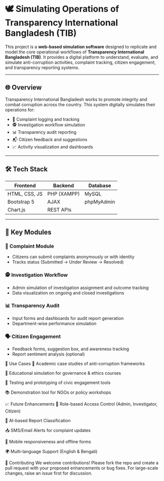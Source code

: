 # 🕊️ Simulating Operations of Transparency International Bangladesh (TIB)

This project is a **web-based simulation software** designed to replicate and model the core operational workflows of **Transparency International Bangladesh (TIB)**. It provides a digital platform to understand, evaluate, and simulate anti-corruption activities, complaint tracking, citizen engagement, and transparency reporting systems.

---

## 🌐 Overview

Transparency International Bangladesh works to promote integrity and combat corruption across the country. This system digitally simulates their operations for:

- 📝 Complaint logging and tracking
- 🕵️ Investigation workflow simulation
- 📊 Transparency audit reporting
- 📬 Citizen feedback and suggestions
- 📈 Activity visualization and dashboards

---

## 🛠️ Tech Stack

| Frontend        | Backend      | Database     |
|----------------|--------------|--------------|
| HTML, CSS, JS   | PHP (XAMPP)  | MySQL        |
| Bootstrap 5     | AJAX         | phpMyAdmin   |
| Chart.js        | REST APIs    |              |

---


## 🧩 Key Modules

### 📌 Complaint Module
- Citizens can submit complaints anonymously or with identity
- Tracks status (Submitted → Under Review → Resolved)

### 🕵️ Investigation Workflow
- Admin simulation of investigation assignment and outcome tracking
- Data visualization on ongoing and closed investigations

### 📊 Transparency Audit
- Input forms and dashboards for audit report generation
- Department-wise performance simulation

### 🗣️ Citizen Engagement
- Feedback forms, suggestion box, and awareness tracking
- Report sentiment analysis (optional)



🧠 Use Cases
💼 Academic case studies of anti-corruption frameworks

🏫 Educational simulation for governance & ethics courses

🧪 Testing and prototyping of civic engagement tools

📚 Demonstration tool for NGOs or policy workshops

📈 Future Enhancements
🔐 Role-based Access Control (Admin, Investigator, Citizen)

🧠 AI-based Report Classification

📤 SMS/Email Alerts for complaint updates

📱 Mobile responsiveness and offline forms

🌍 Multi-language Support (English & Bengali)

🙌 Contributing
We welcome contributions! Please fork the repo and create a pull request with your proposed enhancements or bug fixes. For large-scale changes, raise an issue first for discussion.





